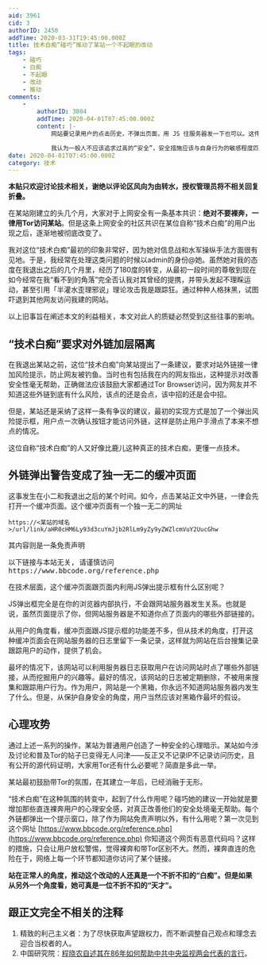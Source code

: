 ```yaml
---
aid: 3961
cid: 3
authorID: 2450
addTime: 2020-03-31T19:45:00.000Z
title: 技术白痴“碰巧”推动了某站一个不起眼的改动
tags:
    - 碰巧
    - 白痴
    - 不起眼
    - 改动
    - 推动
comments:
    -
        authorID: 3804
        addTime: 2020-04-01T07:45:00.000Z
        content: |-
            网站要记录用户的点击历史，不弹出页面，用 JS 往服务器发一下也可以。这件事对网站方是自然透明的，对监控方也并不敏感。

            我认为一般人不应该追求过高的“安全”，安全措施应该与自身行为的敏感程度匹配。抓到你看过哪段内容没有多大关系，反而可以为高危人物提供保护。
date: 2020-04-01T07:45:00.000Z
category: 技术
---
```


**本贴只欢迎讨论技术相关，谢绝以评论区风向为由转水，授权管理员将不相关回复折叠。**

在某站刚建立的头几个月，大家对于上网安全有一条基本共识：**绝对不要裸奔，一律用Tor访问某站**。但是这条上网安全的社区共识在某位自称“技术白痴”的用户出现之后，逐渐地被彻底改变了。

我对这位“技术白痴”最初的印象非常好，因为她对信息战和水军操纵手法方面很有见地。于是，我经常在处理这类问题的时候以admin的身份@她。虽然她对我的态度在我退出之后的几个月里，经历了180度的转变，从最初一段时间的尊敬到现在如今经常在我“看不到的角落”完全否认我对其曾经的提携，并带头发起不理睬运动，甚至引用「半灌水歪理邪说」理论攻击我是跟踪狂。通过种种人格抹黑，试图吓退到其他网友访问我建的网站。

以上旧事旨在阐述本文的利益相关，本文对此人的质疑必然受到这些往事的影响。

[](#%E6%8A%80%E6%9C%AF%E7%99%BD%E7%97%B4-%E8%A6%81%E6%B1%82%E5%AF%B9%E5%A4%96%E9%93%BE%E5%8A%A0%E5%B1%82%E9%9A%94%E7%A6%BB)“技术白痴”要求对外链加层隔离
------------------------------------------------------------------------------------------------------------------------------------------

在我退出某站之前，这位“技术白痴”向某站提出了一条建议，要求对站外链接一律加风险提示，防止网友被钓鱼。当时也有包括我在内的网友指出，这种提示对改善安全性毫无帮助，正确做法应该鼓励大家都通过Tor Browser访问，因为网友并不知道这些外链到底有什么风险，该点的还是会点，该中招的还是会中招。

但是，某站还是采纳了这样一条有争议的建议，最初的实现方式是加了一个弹出风险提示框，用户点一次确认按钮才能访问外链，这样是防止用户手滑点了本来不想点的情况。

这位自称“技术白痴”的人又好像比鹿儿这种真正的技术白痴，更懂一点技术。

[](#%E5%A4%96%E9%93%BE%E5%BC%B9%E5%87%BA%E8%AD%A6%E5%91%8A%E5%8F%98%E6%88%90%E4%BA%86%E7%8B%AC%E4%B8%80%E6%97%A0%E4%BA%8C%E7%9A%84%E7%BC%93%E5%86%B2%E9%A1%B5%E9%9D%A2)外链弹出警告变成了独一无二的缓冲页面
-----------------------------------------------------------------------------------------------------------------------------------------------------------------------------------------

这事发生在小二和我退出之后的某个时间。如今，点击某站正文中外链，一律会先打开一个缓冲页面。这个缓冲页面有一个独一无二的网址

`https://<某站的域名>/url/link/aHR0cHM6Ly93d3cuYmJjb2RlLm9yZy9yZWZlcmVuY2UucGhw`

其内容则是一条免责声明

<div class="highlight highlight-text"><pre>以下链接与本站无关, 请谨慎访问
https://www.bbcode.org/reference.php
</pre></div>

在技术层面，这个缓冲页面跟页面内利用JS弹出提示框有什么区别呢？

JS弹出框完全是在你的浏览器内部执行，不会跟网站服务器发生关系。也就是说，虽然页面提示了你，但网站服务器是不知道你点了页面内的哪些外部链接的。

从用户的角度看，缓冲页面跟JS提示框的功能差不多，但从技术的角度，打开这种缓冲页面会在网站服务器的日志里留下一条记录，这样就为网站在后台搜集记录跟踪用户的动作，提供了机会。

最坏的情况下，该网站可以利用服务器日志获取用户在访问网站时点了哪些外部链接，从而挖掘用户的兴趣等。最好的情况，该网站的日志被定期删除，不被用来搜集和跟踪用户行为。作为用户，网站是一个黑箱，你永远不知道网站服务器内发生了什么。但是，从保护自身安全的角度，用户当然应该对黑箱作最坏的假设。

[](#%E5%BF%83%E7%90%86%E6%94%BB%E5%8A%BF)心理攻势
---------------------------------------------

通过上述一系列的操作，某站为普通用户创造了一种安全的心理暗示。某站如今涉及讨论和普及Tor的帖子已变得无人问津——反正又不记录IP不记录访问历史，且有公开的源代码证明，大家用Tor还有什么必要呢？简直是多此一举。

某站最初鼓励带Tor的氛围，在其建立一年后，已经消融于无形。

“技术白痴”在这种氛围的转变中，起到了什么作用呢？碰巧她的建议一开始就是要增加那些直连裸奔用户的心理安全感，对真正改善他们的安全处境毫无帮助。每个外链都弹出一个提示窗口，除了作为网站免责声明以外，有什么用呢？第一次见到这个网址 [https://www.bbcode.org/reference.php](https://www.bbcode.org/reference.php) 你知道这个网页有恶意代码吗？这样的措施，只会让用户放松警惕，觉得裸奔和带Tor区别不大。然而，裸奔直连的危险在于，网络上每一个环节都知道你访问了某个链接。

**站在正常人的角度，推动这个改动的人还真是一个不折不扣的“白痴”。但是如果从另外一个角度看，她可真是一位不折不扣的“天才”。**

[](#%E8%B7%9F%E6%AD%A3%E6%96%87%E5%AE%8C%E5%85%A8%E4%B8%8D%E7%9B%B8%E5%85%B3%E7%9A%84%E6%B3%A8%E9%87%8A)跟正文完全不相关的注释
-------------------------------------------------------------------------------------------------------------------

1.  精致的利己主义者：为了尽快获取声望跟权力，而不断调整自己观点和理念去迎合当权者的人。
2.  中国研究院：[程晓农自述其在86年如何帮助中共中央监视两会代表的言行](https://www.youtube.com/watch?v=PAOEd_bdpO0)。
